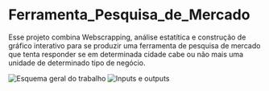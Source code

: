 # Ferramenta_Pesquisa_de_Mercado
Esse projeto combina Webscrapping, análise estatítica e construção de gráfico interativo para se produzir uma ferramenta de pesquisa de mercado que tenta responder se em determinada cidade cabe ou não mais uma unidade de determinado tipo de negócio.

![Esquema geral do trabalho](https://user-images.githubusercontent.com/37813005/138500354-f79661d0-0a76-4efc-ab43-88252d3323cd.png)
![Inputs e outputs](https://user-images.githubusercontent.com/37813005/138500384-83dcfc4b-13ce-420c-9b45-5aab3630d32e.png)
